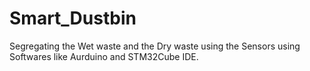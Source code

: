 # Smart_Dustbin

Segregating the Wet waste and the Dry waste using the Sensors using Softwares like Aurduino and STM32Cube IDE.
